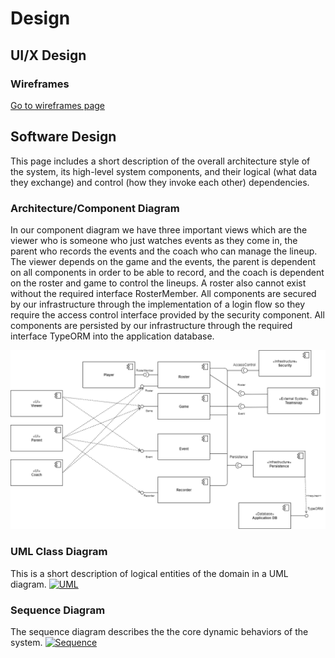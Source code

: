 # Design
## UI/X Design
### Wireframes
[Go to wireframes page](wireframes)

## Software Design
This page includes a short description of the overall architecture style of the system, its high-level system components, and their logical (what data they exchange) and control (how they invoke each other) dependencies.

### Architecture/Component Diagram
In our component diagram we have three important views which are the viewer who is someone who just watches events as they come in, the parent who records the events and the coach who can manage the lineup. The viewer depends on the game and the events, the parent is dependent on all components in order to be able to record, and the coach is dependent on the roster and game to control the lineups. A roster also cannot exist without the required interface RosterMember. All components are secured by our infrastructure through the implementation of a login flow so they require the access control interface provided by the security component. All components are persisted by our infrastructure through the required interface TypeORM into the application database. 

![ComponentDiagrams](../images/componentDiagram/component-diagram.png)

### UML Class Diagram
This is a short description of logical entities of the domain in a UML diagram.
[![UML](https://raw.githubusercontent.com/UAlberta-CMPUT401/example-documentation/master/docs/images/UML.png)](https://raw.githubusercontent.com/UAlberta-CMPUT401/example-documentation/master/docs/images/UML.png)

### Sequence Diagram
The sequence diagram describes the the core dynamic behaviors of the system.
[![Sequence](https://raw.githubusercontent.com/UAlberta-CMPUT401/example-documentation/master/docs/images/sequence.png)](https://raw.githubusercontent.com/UAlberta-CMPUT401/example-documentation/master/docs/files/sequence.pdf)
